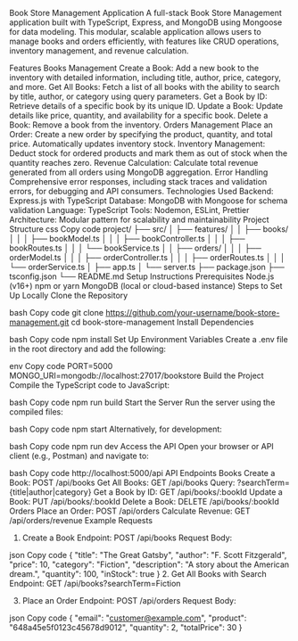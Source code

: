Book Store Management Application
A full-stack Book Store Management application built with TypeScript, Express, and MongoDB using Mongoose for data modeling. This modular, scalable application allows users to manage books and orders efficiently, with features like CRUD operations, inventory management, and revenue calculation.

Features
Books Management
Create a Book: Add a new book to the inventory with detailed information, including title, author, price, category, and more.
Get All Books: Fetch a list of all books with the ability to search by title, author, or category using query parameters.
Get a Book by ID: Retrieve details of a specific book by its unique ID.
Update a Book: Update details like price, quantity, and availability for a specific book.
Delete a Book: Remove a book from the inventory.
Orders Management
Place an Order: Create a new order by specifying the product, quantity, and total price. Automatically updates inventory stock.
Inventory Management: Deduct stock for ordered products and mark them as out of stock when the quantity reaches zero.
Revenue Calculation: Calculate total revenue generated from all orders using MongoDB aggregation.
Error Handling
Comprehensive error responses, including stack traces and validation errors, for debugging and API consumers.
Technologies Used
Backend: Express.js with TypeScript
Database: MongoDB with Mongoose for schema validation
Language: TypeScript
Tools: Nodemon, ESLint, Prettier
Architecture: Modular pattern for scalability and maintainability
Project Structure
css
Copy code
project/
├── src/
│   ├── features/
│   │   ├── books/
│   │   │   ├── bookModel.ts
│   │   │   ├── bookController.ts
│   │   │   ├── bookRoutes.ts
│   │   │   └── bookService.ts
│   │   ├── orders/
│   │   │   ├── orderModel.ts
│   │   │   ├── orderController.ts
│   │   │   ├── orderRoutes.ts
│   │   │   └── orderService.ts
│   ├── app.ts
│   └── server.ts
├── package.json
├── tsconfig.json
└── README.md
Setup Instructions
Prerequisites
Node.js (v16+)
npm or yarn
MongoDB (local or cloud-based instance)
Steps to Set Up Locally
Clone the Repository

bash
Copy code
git clone https://github.com/your-username/book-store-management.git
cd book-store-management
Install Dependencies

bash
Copy code
npm install
Set Up Environment Variables Create a .env file in the root directory and add the following:

env
Copy code
PORT=5000
MONGO_URI=mongodb://localhost:27017/bookstore
Build the Project Compile the TypeScript code to JavaScript:

bash
Copy code
npm run build
Start the Server Run the server using the compiled files:

bash
Copy code
npm start
Alternatively, for development:

bash
Copy code
npm run dev
Access the API Open your browser or API client (e.g., Postman) and navigate to:

bash
Copy code
http://localhost:5000/api
API Endpoints
Books
Create a Book: POST /api/books
Get All Books: GET /api/books
Query: ?searchTerm={title|author|category}
Get a Book by ID: GET /api/books/:bookId
Update a Book: PUT /api/books/:bookId
Delete a Book: DELETE /api/books/:bookId
Orders
Place an Order: POST /api/orders
Calculate Revenue: GET /api/orders/revenue
Example Requests
1. Create a Book
Endpoint: POST /api/books
Request Body:

json
Copy code
{
  "title": "The Great Gatsby",
  "author": "F. Scott Fitzgerald",
  "price": 10,
  "category": "Fiction",
  "description": "A story about the American dream.",
  "quantity": 100,
  "inStock": true
}
2. Get All Books with Search
Endpoint: GET /api/books?searchTerm=Fiction

3. Place an Order
Endpoint: POST /api/orders
Request Body:

json
Copy code
{
  "email": "customer@example.com",
  "product": "648a45e5f0123c45678d9012",
  "quantity": 2,
  "totalPrice": 30
}
